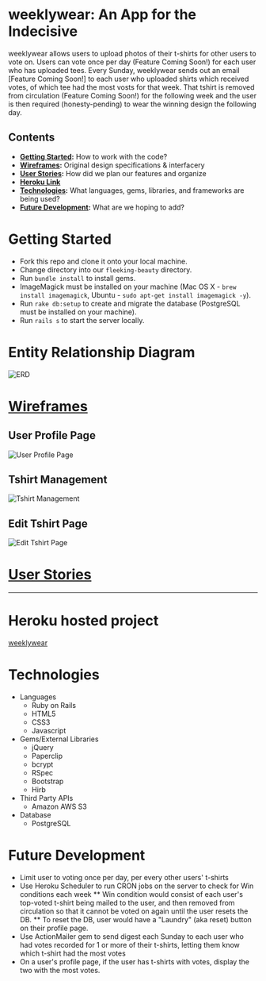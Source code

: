 # weeklywear: An App for the Indecisive
weeklywear allows users to upload photos of their t-shirts for other users to vote on. Users can vote once per day (Feature Coming Soon!) for each user who has uploaded tees. Every Sunday, weeklywear sends out an email [Feature Coming Soon!] to each user who uploaded shirts which received votes, of which tee had the most vosts for that week. That tshirt is removed from circulation (Feature Coming Soon!) for the following week and the user is then required (honesty-pending) to wear the winning design the following day.

## Contents
* **[Getting Started](#getting-started):** How to work with the code?
* **[Wireframes](#wireframes):** Original design specifications & interfacery
* **[User Stories](#user-stories):** How did we plan our features and organize 
* **[Heroku Link](#heroku-hosted-project)**
* **[Technologies](#technologies):** What languages, gems, libraries, and frameworks are being used?
* **[Future Development](#future-development):** What are we hoping to add?

# Getting Started
* Fork this repo and clone it onto your local machine.
* Change directory into our `fleeking-beauty` directory.
* Run `bundle install` to install gems.
* ImageMagick must be installed on your machine (Mac OS X - `brew install imagemagick`, Ubuntu - `sudo apt-get install imagemagick -y`).
* Run `rake db:setup` to create and migrate the database (PostgreSQL must be installed on your machine).
* Run `rails s` to start the server locally.


# Entity Relationship Diagram

![ERD](http://i.imgur.com/064EXj6.png)

# [Wireframes](https://weeklywear.mybalsamiq.com/projects/weeklywear/grid)

## User Profile Page
![User Profile Page](http://i.imgur.com/p3y69Xv.png)

## Tshirt Management
![Tshirt Management](http://i.imgur.com/eXySKjD.png)

## Edit Tshirt Page
![Edit Tshirt Page](http://i.imgur.com/kZX6bf2.png)

# [User Stories](https://trello.com/b/pC2YeTav/weeklywear)

---

# Heroku hosted project
[weeklywear](http://weeklywear.herokuapp.com/ "weeklywear")

# Technologies
* Languages
	* Ruby on Rails
	* HTML5
	* CSS3
	* Javascript
* Gems/External Libraries
	* jQuery
	* Paperclip
	* bcrypt
	* RSpec
	* Bootstrap
	* Hirb
* Third Party APIs
	* Amazon AWS S3
* Database
	*  PostgreSQL

# Future Development
* Limit user to voting once per day, per every other users' t-shirts
* Use Heroku Scheduler to run CRON jobs on the server to check for Win conditions each week
** Win condition would consist of each user's top-voted t-shirt being mailed to the user, and then removed from circulation so that it cannot be voted on again until the user resets the DB.
** To reset the DB, user would have a "Laundry" (aka reset) button on their profile page.
* Use ActionMailer gem to send digest each Sunday to each user who had votes recorded for 1 or more of their t-shirts, letting them know which t-shirt had the most votes
* On a user's profile page, if the user has t-shirts with votes, display the two with the most votes.
